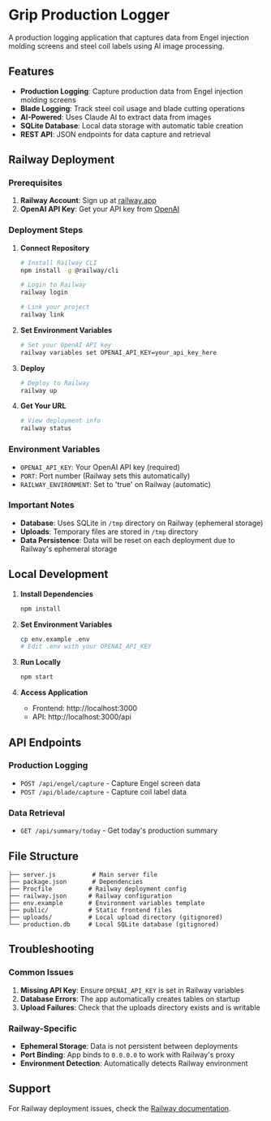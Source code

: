 # Grip Production Logger

A production logging application that captures data from Engel injection molding screens and steel coil labels using AI image processing.

## Features

- **Production Logging**: Capture production data from Engel injection molding screens
- **Blade Logging**: Track steel coil usage and blade cutting operations
- **AI-Powered**: Uses Claude AI to extract data from images
- **SQLite Database**: Local data storage with automatic table creation
- **REST API**: JSON endpoints for data capture and retrieval

## Railway Deployment

### Prerequisites

1. **Railway Account**: Sign up at [railway.app](https://railway.app)
2. **OpenAI API Key**: Get your API key from [OpenAI](https://platform.openai.com/api-keys)

### Deployment Steps

1. **Connect Repository**
   ```bash
   # Install Railway CLI
   npm install -g @railway/cli
   
   # Login to Railway
   railway login
   
   # Link your project
   railway link
   ```

2. **Set Environment Variables**
   ```bash
   # Set your OpenAI API key
   railway variables set OPENAI_API_KEY=your_api_key_here
   ```

3. **Deploy**
   ```bash
   # Deploy to Railway
   railway up
   ```

4. **Get Your URL**
   ```bash
   # View deployment info
   railway status
   ```

### Environment Variables

- `OPENAI_API_KEY`: Your OpenAI API key (required)
- `PORT`: Port number (Railway sets this automatically)
- `RAILWAY_ENVIRONMENT`: Set to 'true' on Railway (automatic)

### Important Notes

- **Database**: Uses SQLite in `/tmp` directory on Railway (ephemeral storage)
- **Uploads**: Temporary files are stored in `/tmp` directory
- **Data Persistence**: Data will be reset on each deployment due to Railway's ephemeral storage

## Local Development

1. **Install Dependencies**
   ```bash
   npm install
   ```

2. **Set Environment Variables**
   ```bash
   cp env.example .env
   # Edit .env with your OPENAI_API_KEY
   ```

3. **Run Locally**
   ```bash
   npm start
   ```

4. **Access Application**
   - Frontend: http://localhost:3000
   - API: http://localhost:3000/api

## API Endpoints

### Production Logging
- `POST /api/engel/capture` - Capture Engel screen data
- `POST /api/blade/capture` - Capture coil label data

### Data Retrieval
- `GET /api/summary/today` - Get today's production summary

## File Structure

```
├── server.js          # Main server file
├── package.json       # Dependencies
├── Procfile          # Railway deployment config
├── railway.json      # Railway configuration
├── env.example       # Environment variables template
├── public/           # Static frontend files
├── uploads/          # Local upload directory (gitignored)
└── production.db     # Local SQLite database (gitignored)
```

## Troubleshooting

### Common Issues

1. **Missing API Key**: Ensure `OPENAI_API_KEY` is set in Railway variables
2. **Database Errors**: The app automatically creates tables on startup
3. **Upload Failures**: Check that the uploads directory exists and is writable

### Railway-Specific

- **Ephemeral Storage**: Data is not persistent between deployments
- **Port Binding**: App binds to `0.0.0.0` to work with Railway's proxy
- **Environment Detection**: Automatically detects Railway environment

## Support

For Railway deployment issues, check the [Railway documentation](https://docs.railway.app/).
